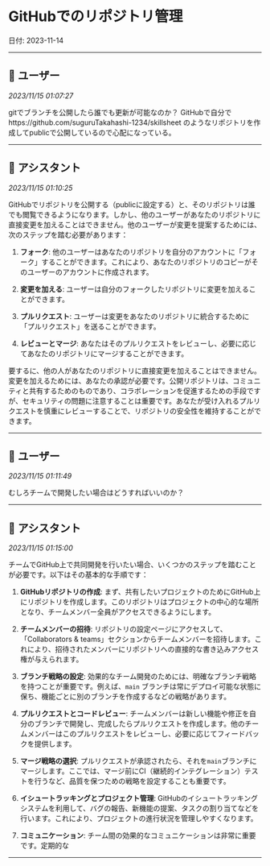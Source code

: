 # GitHubでのリポジトリ管理

日付: 2023-11-14

---

## 👤 ユーザー
*2023/11/15 01:07:27*

gitでブランチを公開したら誰でも更新が可能なのか？
GitHubで自分でhttps://github.com/suguruTakahashi-1234/skillsheet のようなリポジトリを作成してpublicで公開しているので心配になっている。

---

## 🤖 アシスタント
*2023/11/15 01:10:25*

GitHubでリポジトリを公開する（publicに設定する）と、そのリポジトリは誰でも閲覧できるようになります。しかし、他のユーザーがあなたのリポジトリに直接変更を加えることはできません。他のユーザーが変更を提案するためには、次のステップを踏む必要があります：

1. **フォーク**: 他のユーザーはあなたのリポジトリを自分のアカウントに「フォーク」することができます。これにより、あなたのリポジトリのコピーがそのユーザーのアカウントに作成されます。

2. **変更を加える**: ユーザーは自分のフォークしたリポジトリに変更を加えることができます。

3. **プルリクエスト**: ユーザーは変更をあなたのリポジトリに統合するために「プルリクエスト」を送ることができます。

4. **レビューとマージ**: あなたはそのプルリクエストをレビューし、必要に応じてあなたのリポジトリにマージすることができます。

要するに、他の人があなたのリポジトリに直接変更を加えることはできません。変更を加えるためには、あなたの承認が必要です。公開リポジトリは、コミュニティと共有するためのものであり、コラボレーションを促進するための手段ですが、セキュリティの問題に注意することは重要です。あなたが受け入れるプルリクエストを慎重にレビューすることで、リポジトリの安全性を維持することができます。

---

## 👤 ユーザー
*2023/11/15 01:11:49*

むしろチームで開発したい場合はどうすればいいのか？

---

## 🤖 アシスタント
*2023/11/15 01:15:00*

チームでGitHub上で共同開発を行いたい場合、いくつかのステップを踏むことが必要です。以下はその基本的な手順です：

1. **GitHubリポジトリの作成**: まず、共有したいプロジェクトのためにGitHub上にリポジトリを作成します。このリポジトリはプロジェクトの中心的な場所となり、チームメンバー全員がアクセスできるようにします。

2. **チームメンバーの招待**: リポジトリの設定ページにアクセスして、「Collaborators & teams」セクションからチームメンバーを招待します。これにより、招待されたメンバーにリポジトリへの直接的な書き込みアクセス権が与えられます。

3. **ブランチ戦略の設定**: 効果的なチーム開発のためには、明確なブランチ戦略を持つことが重要です。例えば、`main` ブランチは常にデプロイ可能な状態に保ち、機能ごとに別のブランチを作成するなどの戦略があります。

4. **プルリクエストとコードレビュー**: チームメンバーは新しい機能や修正を自分のブランチで開発し、完成したらプルリクエストを作成します。他のチームメンバーはこのプルリクエストをレビューし、必要に応じてフィードバックを提供します。

5. **マージ戦略の選択**: プルリクエストが承認されたら、それを`main`ブランチにマージします。ここでは、マージ前にCI（継続的インテグレーション）テストを行うなど、品質を保つための戦略を設定することも重要です。

6. **イシュートラッキングとプロジェクト管理**: GitHubのイシュートラッキングシステムを利用して、バグの報告、新機能の提案、タスクの割り当てなどを行います。これにより、プロジェクトの進行状況を管理しやすくなります。

7. **コミュニケーション**: チーム間の効果的なコミュニケーションは非常に重要です。定期的な

---
